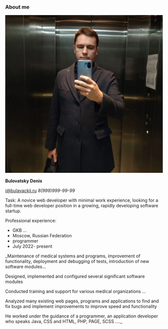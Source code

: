 ### About me

![Alt text](image.png)

**Bulovatsky Denis**

[i@bulavackii.ru](i@bulavackii.ru)
_8(999)999-99-99_

Task: A novice web developer with minimal work experience, looking for a full-time web developer position in a growing, rapidly developing software startup.

Professional experience:

- GKB ... 
- Moscow, Russian Federation
- programmer
- July 2022- present

_Maintenance of medical systems and programs, improvement of functionality, deployment and debugging of tests, introduction of new software modules...

Designed, implemented and configured several significant software modules

Conducted training and support for various medical organizations ...

Analyzed many existing web pages, programs and applications to find and fix bugs and implement improvements to improve speed and functionality

He worked under the guidance of a programmer, an application developer who speaks Java, CSS and HTML, PHP, PAGE, SCSS
...._
